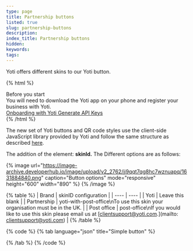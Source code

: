 ```yaml
---
type: page
title: Partnership buttons
listed: true
slug: partnership-buttons
description: 
index_title: Partnership buttons
hidden: 
keywords: 
tags: 
---
```


Yoti offers different skins to our Yoti button. 

{% html %}
<div class="alert-BYS">
   <div class="alert-title" id="BYS">
      Before you start
   </div>
   <div class="alert-text" >
      You will need to download the Yoti app on your phone and register your business with Yoti.
   </div>
   <div class="alert-links"> 
      <a  target="_self" href="https://developers.yoti.com/yoti/getting-started"> Onboarding with Yoti </a>
      <a  target="_self" href="https://developers.yoti.com/yoti/production-keys"> Generate API Keys </a> 
   </div>
</div>
{% /html %}

The new set of Yoti buttons and QR code styles use the client-side JavaScript library provided by Yoti and follow the same structure as described [here](https://developers.yoti.com/digital-id/createbutton).

The addition of the element: **skinId.** The Different options are as follows:

{% image url="https://image-archive.developerhub.io/image/upload/v2_2762/jj9qqt7qg8hc7wznuapq/1631884840.png" caption="Button options" mode="responsive" height="600" width="890" %}
{% /image %}

{% table %}
| Brand | skinID configuration | 
| ---- | ---- | 
| Yoti | Leave this blank | 
| Partnership | yoti-with-post-office\nTo use this skin your organisation must be in the UK. | 
| Post office | post-office\nIf you would like to use this skin please email us at [clientsupport@yoti.com.](mailto: clientsupport@yoti.com) | 
{% /table %}

{% code %}
{% tab language="json" title="Simple button" %}
<!-- Simple Button Generation -->

<head>
  <script src="https://www.yoti.com/share/client/"></script>
</head>

<body>
  <!-- Yoti element will be rendered inside this DOM node -->
  <div id="xxx"></div>

  <!-- This script snippet will also be required in your HTML body -->
  <script>
    window.Yoti.Share.init({
      elements: [
        {
          domId: "xxx",
          scenarioId: "xxxxxx-xxxx-xxxx-xxxx-xxxxxxxxxxxx",
          clientSdkId: "xxxxxx-xxxx-xxxx-xxxx-xxxxxxxxxxxx",
          displayLearnMoreLink: true,
          skinId:"yoti-with-post-office"

        }
      ]
    });
  </script>
</body>
{% /tab %}
{% /code %}
